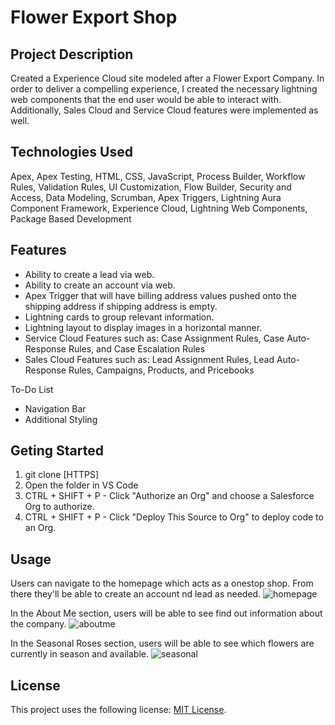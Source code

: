 # Flower Export Shop


## Project Description

Created a Experience Cloud site modeled after a Flower Export Company. In order to deliver a compelling experience, I created the necessary lightning web components that the end user would be able to interact with. Additionally, Sales Cloud and Service Cloud features were implemented as well.


## Technologies Used

Apex, Apex Testing, HTML, CSS, JavaScript, Process Builder, Workflow Rules, Validation Rules, UI Customization, Flow Builder, Security and Access, Data Modeling, Scrumban, Apex Triggers, Lightning Aura Component Framework, Experience Cloud, Lightning Web Components, Package Based Development

## Features

- Ability to create a lead via web.
- Ability to create an account via web.
- Apex Trigger that will have billing address values pushed onto the shipping address if shipping address is empty.
- Lightning cards to group relevant information.
- Lightning layout to display images in a horizontal manner.
- Service Cloud Features such as: Case Assignment Rules, Case Auto-Response Rules, and Case Escalation Rules
- Sales Cloud Features such as: Lead Assignment Rules, Lead Auto-Response Rules, Campaigns, Products, and Pricebooks

To-Do List
- Navigation Bar
- Additional Styling

## Geting Started
1. git clone [HTTPS]
2. Open the folder in VS Code
3. CTRL + SHIFT + P - Click "Authorize an Org" and choose a Salesforce Org to authorize.
4. CTRL + SHIFT + P - Click "Deploy This Source to Org" to deploy code to an Org.
  
## Usage
Users can navigate to the homepage which acts as a onestop shop. From there they'll be able to create an account nd lead as needed.
![homepage](https://user-images.githubusercontent.com/29414102/145577975-3735e888-2a77-4835-8dcd-10a6665fa1b2.png)
  
  In the About Me section, users will be able to see find out information about the company.
![aboutme](https://user-images.githubusercontent.com/29414102/145578176-3b62b70c-2d21-4d45-9fc6-ce6c620ed180.png)
  
  In the Seasonal Roses section, users will be able to see which flowers are currently in season and available.
![seasonal](https://user-images.githubusercontent.com/29414102/145578187-15f8566c-4a77-4e28-9fc4-3b55dbcd8db1.png)

## License
This project uses the following license: [MIT License](https://choosealicense.com/licenses/mit/).
